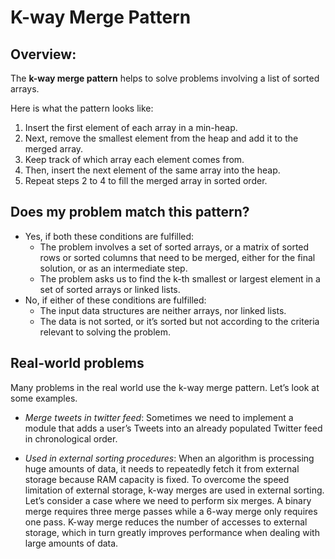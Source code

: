 # K-way Merge Pattern

## Overview:
The **k-way merge pattern** helps to solve problems involving a list of sorted arrays.

Here is what the pattern looks like:
1. Insert the first element of each array in a min-heap.
2. Next, remove the smallest element from the heap and add it to the merged array.
3. Keep track of which array each element comes from.
4. Then, insert the next element of the same array into the heap.
5. Repeat steps 2 to 4 to fill the merged array in sorted order.

## Does my problem match this pattern?
- Yes, if both these conditions are fulfilled:
    - The problem involves a set of sorted arrays, or a matrix of sorted rows or sorted columns that need to be merged, either for the final solution, or as an intermediate step.
    - The problem asks us to find the k-th smallest or largest element in a set of sorted arrays or linked lists.
- No, if either of these conditions are fulfilled:
    - The input data structures are neither arrays, nor linked lists.
    - The data is not sorted, or it’s sorted but not according to the criteria relevant to solving the problem.

## Real-world problems
Many problems in the real world use the k-way merge pattern. Let’s look at some examples.

- *Merge tweets in twitter feed*: Sometimes we need to implement a module that adds a user’s Tweets into an already populated Twitter feed in chronological order.

- *Used in external sorting procedures*: When an algorithm is processing huge amounts of data, it needs to repeatedly fetch it from external storage because RAM capacity is fixed. To overcome the speed limitation of external storage, k-way merges are used in external sorting. Let’s consider a case where we need to perform six merges. A binary merge requires three merge passes while a 6-way merge only requires one pass. K-way merge reduces the number of accesses to external storage, which in turn greatly improves performance when dealing with large amounts of data.


